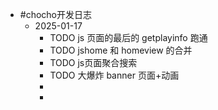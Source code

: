 - #chocho开发日志
	- 2025-01-17
		- TODO  js 页面的最后的 getplayinfo 跑通
		- TODO  jshome 和 homeview 的合并
		- TODO js页面聚合搜索
		- TODO  大爆炸 banner 页面+动画
		-
		-
